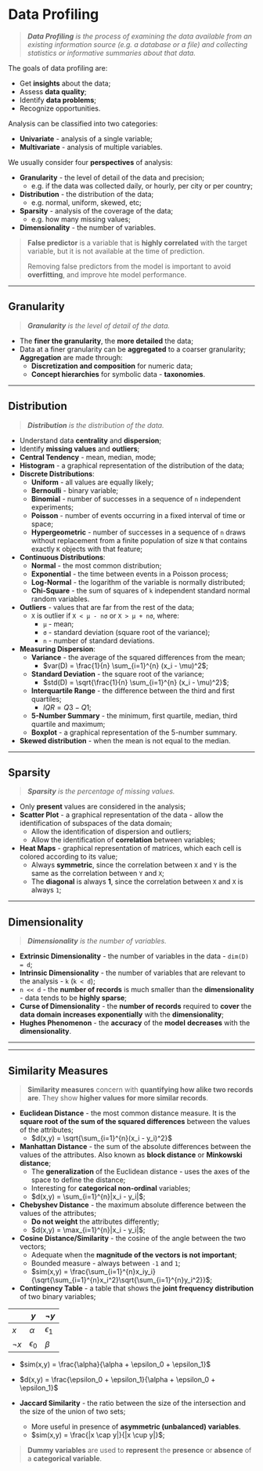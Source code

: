 # Data Profiling

> _**Data Profiling** is the process of examining the data available from an existing information source (e.g. a database or a file) and collecting statistics or informative summaries about that data._

The goals of data profiling are:

- Get **insights** about the data;
- Assess **data quality**;
- Identify **data problems**;
- Recognize opportunities.

Analysis can be classified into two categories:

- **Univariate** - analysis of a single variable;
- **Multivariate** - analysis of multiple variables.

We usually consider four **perspectives** of analysis:

- **Granularity** - the level of detail of the data and precision;
  - e.g. if the data was collected daily, or hourly, per city or per country;
- **Distribution** - the distribution of the data;
  - e.g. normal, uniform, skewed, etc;
- **Sparsity** - analysis of the coverage of the data;
  - e.g. how many missing values;
- **Dimensionality** - the number of variables.

> **False predictor** is a variable that is **highly correlated** with the target variable, but it is not available at the time of prediction.
>
> Removing false predictors from the model is important to avoid **overfitting**, and improve hte model performance.

---

## Granularity

> _**Granularity** is the level of detail of the data._

- The **finer the granularity**, the **more detailed** the data;
- Data at a finer granularity can be **aggregated** to a coarser granularity; **Aggregation** are made through:
  - **Discretization and composition** for numeric data;
  - **Concept hierarchies** for symbolic data - **taxonomies**.

---

## Distribution

> _**Distribution** is the distribution of the data._

- Understand data **centrality** and **dispersion**;
- Identify **missing values** and **outliers**;
- **Central Tendency** - mean, median, mode;
- **Histogram** - a graphical representation of the distribution of the data;
- **Discrete Distributions**:
  - **Uniform** - all values are equally likely;
  - **Bernoulli** - binary variable;
  - **Binomial** - number of successes in a sequence of `n` independent experiments;
  - **Poisson** - number of events occurring in a fixed interval of time or space;
  - **Hypergeometric** - number of successes in a sequence of `n` draws without replacement from a finite population of size `N` that contains exactly `K` objects with that feature;
- **Continuous Distributions**:
  - **Normal** - the most common distribution;
  - **Exponential** - the time between events in a Poisson process;
  - **Log-Normal** - the logarithm of the variable is normally distributed;
  - **Chi-Square** - the sum of squares of `k` independent standard normal random variables.
- **Outliers** - values that are far from the rest of the data;
  - `X` is outlier if `X < μ - nσ` or `X > μ + nσ`, where:
    - `μ` - mean;
    - `σ` - standard deviation (square root of the variance);
    - `n` - number of standard deviations.
- **Measuring Dispersion**:
  - **Variance** - the average of the squared differences from the mean;
    - $var(D) = \frac{1}{n} \sum_{i=1}^{n} (x_i - \mu)^2$;
  - **Standard Deviation** - the square root of the variance;
    - $std(D) = \sqrt{\frac{1}{n} \sum_{i=1}^{n} (x_i - \mu)^2}$;
  - **Interquartile Range** - the difference between the third and first quartiles;
    - $IQR = Q3 - Q1$;
  - **5-Number Summary** - the minimum, first quartile, median, third quartile and maximum;
  - **Boxplot** - a graphical representation of the 5-number summary.
- **Skewed distribution** - when the mean is not equal to the median.

---

## Sparsity

> _**Sparsity** is the percentage of missing values._

- Only **present** values are considered in the analysis;
- **Scatter Plot** - a graphical representation of the data - allow the identification of subspaces of the data domain;
  - Allow the identification of dispersion and outliers;
  - Allow the identification of **correlation** between variables;
- **Heat Maps** - graphical representation of matrices, which each cell is colored according to its value;
  - Always **symmetric**, since the correlation between `X` and `Y` is the same as the correlation between `Y` and `X`;
  - The **diagonal** is always **1**, since the correlation between `X` and `X` is always `1`;

---

## Dimensionality

> _**Dimensionality** is the number of variables._

- **Extrinsic Dimensionality** - the number of variables in the data - `dim(D) = d`;
- **Intrinsic Dimensionality** - the number of variables that are relevant to the analysis - `k` (`k < d`);
- `n << d` - the **number of records** is much smaller than the **dimensionality** - data tends to be **highly sparse**;
- **Curse of Dimensionality** - the **number of records** required to **cover** the **data domain** **increases exponentially** with the **dimensionality**;
- **Hughes Phenomenon** - the **accuracy** of the **model** **decreases** with the **dimensionality**.

---

---

## Similarity Measures

> **Similarity measures** concern with **quantifying how alike two records are**. They show **higher values for more similar records**.

- **Euclidean Distance** - the most common distance measure. It is the **square root of the sum of the squared differences** between the values of the attributes;
  - $d(x,y) = \sqrt{\sum_{i=1}^{n}(x_i - y_i)^2}$
- **Manhattan Distance** - the sum of the absolute differences between the values of the attributes. Also known as **block distance** or **Minkowski distance**;
  - The **generalization** of the Euclidean distance - uses the axes of the space to define the distance;
  - Interesting for **categorical non-ordinal** variables;
  - $d(x,y) = \sum_{i=1}^{n}|x_i - y_i|$;
- **Chebyshev Distance** - the maximum absolute difference between the values of the attributes;
  - **Do not weight** the attributes differently;
  - $d(x,y) = \max_{i=1}^{n}|x_i - y_i|$;
- **Cosine Distance/Similarity** - the cosine of the angle between the two vectors;
  - Adequate when the **magnitude of the vectors is not important**;
  - Bounded measure - always between `-1` and `1`;
  - $sim(x,y) = \frac{\sum_{i=1}^{n}x_iy_i}{\sqrt{\sum_{i=1}^{n}x_i^2}\sqrt{\sum_{i=1}^{n}y_i^2}}$;
- **Contingency Table** - a table that shows the **joint frequency distribution** of two binary variables;

|          | $y$          | $\neg y$     |
| -------- | ------------ | ------------ |
| $x$      | $\alpha$     | $\epsilon_1$ |
| $\neg x$ | $\epsilon_0$ | $\beta$      |

- $sim(x,y) = \frac{\alpha}{\alpha + \epsilon_0 + \epsilon_1}$
- $d(x,y) = \frac{\epsilon_0 + \epsilon_1}{\alpha + \epsilon_0 + \epsilon_1}$

- **Jaccard Similarity** - the ratio between the size of the intersection and the size of the union of two sets;
  - More useful in presence of **asymmetric (unbalanced) variables**.
  - $sim(x,y) = \frac{|x \cap y|}{|x \cup y|}$;

> **Dummy variables** are used to **represent** the **presence** or **absence** of a **categorical variable**.
